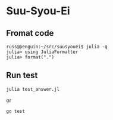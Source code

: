# Suu-Syou-Ei
## Fromat code

```console
russ@penguin:~/src/suusyouei$ julia -q
julia> using JuliaFormatter
julia> format(".")
```


## Run test

```console
julia test_answer.jl
```

or

```console
go test
```
